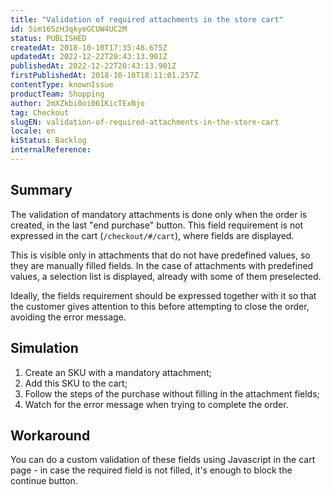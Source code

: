 ```yaml
---
title: "Validation of required attachments in the store cart"
id: 5im16SzH3qkyeGCUW4UC2M
status: PUBLISHED
createdAt: 2018-10-10T17:35:48.675Z
updatedAt: 2022-12-22T20:43:13.901Z
publishedAt: 2022-12-22T20:43:13.901Z
firstPublishedAt: 2018-10-10T18:11:01.257Z
contentType: knownIssue
productTeam: Shopping
author: 2mXZkbi0oi061KicTExNjo
tag: Checkout
slugEN: validation-of-required-attachments-in-the-store-cart
locale: en
kiStatus: Backlog
internalReference: 
---
```


## Summary

The validation of mandatory attachments is done only when the order is created, in the last "end purchase" button. This field requirement is not expressed in the cart (`/checkout/#/cart`), where fields are displayed.

This is visible only in attachments that do not have predefined values, so they are manually filled fields. In the case of attachments with predefined values, a selection list is displayed, already with some of them preselected.

Ideally, the fields requirement should be expressed together with it so that the customer gives attention to this before attempting to close the order, avoiding the error message.

## Simulation

1. Create an SKU with a mandatory attachment;
2. Add this SKU to the cart;
3. Follow the steps of the purchase without filling in the attachment fields;
4. Watch for the error message when trying to complete the order.

## Workaround

You can do a custom validation of these fields using Javascript in the cart page - in case the required field is not filled, it's enough to block the continue button.

